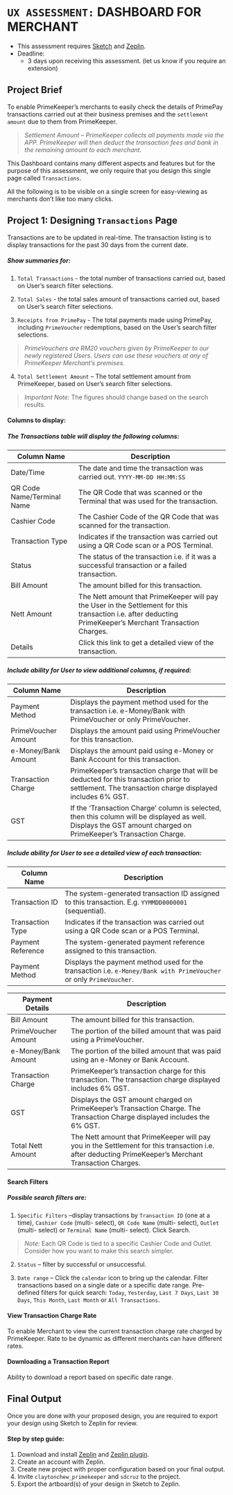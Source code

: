 # `UX ASSESSMENT:` DASHBOARD FOR MERCHANT

* This assessment requires [Sketch](https://www.sketchapp.com) and [Zeplin](https://www.zeplin.io).
* Deadline: 
	* 3 days upon receiving this assessment. (let us know if you require an extension)

## Project Brief

To enable PrimeKeeper’s merchants to easily check the details of PrimePay transactions carried out at their business premises and the `settlement amount` due to them from PrimeKeeper.

>*Settlement Amount – PrimeKeeper collects all payments made via the APP. PrimeKeeper will then deduct the transaction fees and bank in the remaining amount to each merchant.*

This Dashboard contains many different aspects and features but for the purpose of this assessment, we only require that you design this single page called `Transactions`.

All the following is to be visible on a single screen for easy-viewing as merchants don’t like too many clicks.




## Project 1: Designing `Transactions` Page

Transactions are to be updated in real-time. The transaction listing is to display transactions for the past 30 days from the current date.

##### Show summaries for:

1.	`Total Transactions` - the total number of transactions carried out, based on User’s search filter selections.

2.	`Total Sales` - the total sales amount of transactions carried out, based on User’s search filter selections.

3.	`Receipts from PrimePay` - The total payments made using PrimePay, including `PrimeVoucher` redemptions, based on the User’s search filter selections.

>*PrimeVouchers are RM20 vouchers given by PrimeKeeper to our newly registered Users. Users can use these vouchers at any of PrimeKeeper Merchant’s premises.*

4.	`Total Settlement Amount` – The total settlement amount from PrimeKeeper, based on User’s search filter selections.

>*Important Note:* The figures should change based on the search results.



#### Columns to display:

##### The Transactions table will display the following columns:

Column Name|Description
--- | ---
Date/Time|The date and time the transaction was carried out. `YYYY-MM-DD HH:MM:SS`
QR Code Name/Terminal Name|The QR Code that was scanned or the Terminal that was used for the transaction.
Cashier Code|The Cashier Code of the QR Code that was scanned for the transaction.
Transaction Type|Indicates if the transaction was carried out using a QR Code scan or a POS Terminal.
Status|The status of the transaction i.e. if it was a successful transaction or a failed transaction.
Bill Amount|The amount billed for this transaction.
Nett Amount|The Nett amount that PrimeKeeper will pay the User in the Settlement for this transaction i.e. after deducting PrimeKeeper’s Merchant Transaction Charges.
Details|Click this link to get a detailed view of the transaction.
 
 
##### Include ability for User to view additional columns, if required: 
 
Column Name|Description
--- | ---
Payment Method|Displays the payment method used for the transaction i.e. e-Money/Bank with PrimeVoucher or only PrimeVoucher.
PrimeVoucher Amount|Displays the amount paid using PrimeVoucher for this transaction.
e-Money/Bank Amount|Displays the amount paid using e-Money or Bank Account for this transaction.
Transaction Charge|PrimeKeeper’s transaction charge that will be deducted for this transaction prior to settlement. The transaction charge displayed includes 6% GST.
GST|If the ‘Transaction Charge’ column is selected, then this column will be displayed as well. Displays the GST amount charged on PrimeKeeper’s Transaction Charge.
 
 
##### Include ability for User to see a detailed view of each transaction:
 
Column Name|Description
--- | ---
Transaction ID|The system-generated transaction ID assigned to this transaction. E.g. `YYMMDD0000001` (sequential).
Transaction Type|Indicates if the transaction was carried out using a QR Code scan or a POS Terminal.
Payment Reference|The system-generated payment reference assigned to this transaction.
Payment Method|Displays the payment method used for the transaction i.e. `e-Money/Bank with PrimeVoucher` or only `PrimeVoucher`.

Payment Details| Description
--- | ---
Bill Amount|The amount billed for this transaction.
PrimeVoucher Amount	| The portion of the billed amount that was paid using a PrimeVoucher.
e-Money/Bank Amount|The portion of the billed amount that was paid using an e-Money or Bank Account.
Transaction Charge|PrimeKeeper’s transaction charge for this transaction. The transaction charge displayed includes 6% GST.
GST|Displays the GST amount charged on PrimeKeeper’s Transaction Charge. The Transaction Charge displayed includes the 6% GST.
Total Nett Amount|The Nett amount that PrimeKeeper will pay you in the Settlement for this transaction i.e. after deducting PrimeKeeper’s Merchant Transaction Charges.
 
 
 
#### Search Filters
 
##### Possible search filters are:
1. `Specific Filters` –display transactions by `Transaction ID` (one at a time), `Cashier Code` (multi- select), `QR Code Name` (multi- select), `Outlet` (multi- select) or `Terminal Name` (multi- select). Click Search.  

>*Note:* Each QR Code is tied to a specific Cashier Code and Outlet. Consider how you want to make this search simpler. 

2. `Status` – filter by successful or unsuccessful.

3. `Date range` – Click the `calendar` icon to bring up the calendar. Filter transactions based on a single date or a specific date range. Pre-defined filters for quick search: `Today`, `Yesterday`, `Last 7 Days`, `Last 30 Days`, `This Month`, `Last Month` or `All Transactions`.



#### View Transaction Charge Rate

To enable Merchant to view the current transaction charge rate charged by PrimeKeeper. Rate to be dynamic as different merchants can have different rates. 



#### Downloading a Transaction Report

Ability to download a report based on specific date range. 



## Final Output

Once you are done with your proposed design, you are required to export your design using Sketch to Zeplin for review.

#### Step by step guide:

1. Download and install [Zeplin](https://www.zeplin.io) and [Zeplin plugin](https://github.com/zeplin/zeplin-sketch-plugin/archive/v1.6.4.zip).
2. Create an account with Zeplin.
3. Create new project with proper configuration based on your final output.
4. Invite `claytonchew_primekeeper` and `sdcruz` to the project.
5. Export the artboard(s) of your design in Sketch to Zeplin.